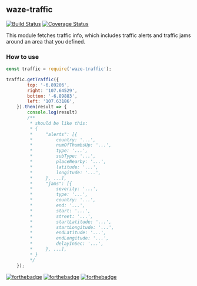 ## waze-traffic
[![Build Status](https://travis-ci.org/begundal-ug/waze-traffic.svg?branch=master)](https://travis-ci.org/begundal-ug/waze-traffic) [![Coverage Status](https://coveralls.io/repos/github/begundal-ug/waze-traffic/badge.svg?branch=master)](https://coveralls.io/github/begundal-ug/waze-traffic?branch=master)

This module fetches traffic info, which includes traffic alerts and traffic jams around an area that you defined.

### How to use

```js
const traffic = require('waze-traffic');

traffic.getTraffic({
        top: '-6.89206',
        right: '107.64529',
        bottom: '-6.89883',
        left: '107.63186',
    }).then(result => {
        console.log(result)
        /**
         * should be like this:
         * {
         *     "alerts": [{
         *         country: '...',
         *         numOfThumbsUp: '...',
         *         type: '...',
         *         subType: '...',
         *         placeNearby: '...',
         *         latitude: '...',
         *         longitude: '...',
         *     }, ...],
         *     "jams": [{
         *         severity: '...',
         *         type: '...',
         *         country: '...',
         *         end: '...',
         *         start: '...',
         *         street: '...',
         *         startLatitude: '...',
         *         startLongitude: '...',
         *         endLatitude: '...',
         *         endLongitude: '...',
         *         delayInSec: '...',
         *     }, ...],
         * }
         */
    });
```
[![forthebadge](http://forthebadge.com/images/badges/uses-badges.svg)](http://forthebadge.com) [![forthebadge](http://forthebadge.com/images/badges/certified-steve-bruhle.svg)](http://forthebadge.com) [![forthebadge](http://forthebadge.com/images/badges/reading-6th-grade-level.svg)](http://forthebadge.com)
